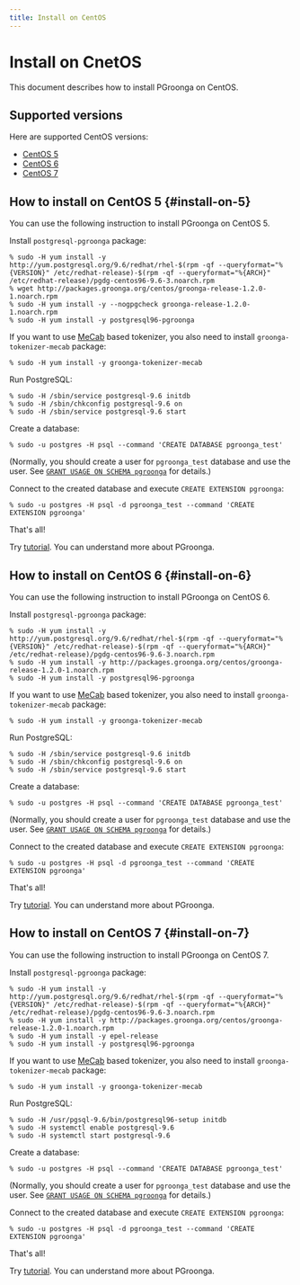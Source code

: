 ```yaml
---
title: Install on CentOS
---
```


# Install on CnetOS

This document describes how to install PGroonga on CentOS.

## Supported versions

Here are supported CentOS versions:

  * [CentOS 5](#install-on-5)
  * [CentOS 6](#install-on-6)
  * [CentOS 7](#install-on-7)

## How to install on CentOS 5 {#install-on-5}

You can use the following instruction to install PGroonga on CentOS 5.

Install `postgresql-pgroonga` package:

```text
% sudo -H yum install -y http://yum.postgresql.org/9.6/redhat/rhel-$(rpm -qf --queryformat="%{VERSION}" /etc/redhat-release)-$(rpm -qf --queryformat="%{ARCH}" /etc/redhat-release)/pgdg-centos96-9.6-3.noarch.rpm
% wget http://packages.groonga.org/centos/groonga-release-1.2.0-1.noarch.rpm
% sudo -H yum install -y --nogpgcheck groonga-release-1.2.0-1.noarch.rpm
% sudo -H yum install -y postgresql96-pgroonga
```

If you want to use [MeCab](http://taku910.github.io/mecab/) based tokenizer, you also need to install `groonga-tokenizer-mecab` package:

```text
% sudo -H yum install -y groonga-tokenizer-mecab
```

Run PostgreSQL:

```text
% sudo -H /sbin/service postgresql-9.6 initdb
% sudo -H /sbin/chkconfig postgresql-9.6 on
% sudo -H /sbin/service postgresql-9.6 start
```

Create a database:

```text
% sudo -u postgres -H psql --command 'CREATE DATABASE pgroonga_test'
```

(Normally, you should create a user for `pgroonga_test` database and use the user. See [`GRANT USAGE ON SCHEMA pgroonga`](../reference/grant-usage-on-schema-pgroonga.html) for details.)

Connect to the created database and execute `CREATE EXTENSION pgroonga`:

```text
% sudo -u postgres -H psql -d pgroonga_test --command 'CREATE EXTENSION pgroonga'
```

That's all!

Try [tutorial](../tutorial/). You can understand more about PGroonga.

## How to install on CentOS 6 {#install-on-6}

You can use the following instruction to install PGroonga on CentOS 6.

Install `postgresql-pgroonga` package:

```text
% sudo -H yum install -y http://yum.postgresql.org/9.6/redhat/rhel-$(rpm -qf --queryformat="%{VERSION}" /etc/redhat-release)-$(rpm -qf --queryformat="%{ARCH}" /etc/redhat-release)/pgdg-centos96-9.6-3.noarch.rpm
% sudo -H yum install -y http://packages.groonga.org/centos/groonga-release-1.2.0-1.noarch.rpm
% sudo -H yum install -y postgresql96-pgroonga
```

If you want to use [MeCab](http://taku910.github.io/mecab/) based tokenizer, you also need to install `groonga-tokenizer-mecab` package:

```text
% sudo -H yum install -y groonga-tokenizer-mecab
```

Run PostgreSQL:

```text
% sudo -H /sbin/service postgresql-9.6 initdb
% sudo -H /sbin/chkconfig postgresql-9.6 on
% sudo -H /sbin/service postgresql-9.6 start
```

Create a database:

```text
% sudo -u postgres -H psql --command 'CREATE DATABASE pgroonga_test'
```

(Normally, you should create a user for `pgroonga_test` database and use the user. See [`GRANT USAGE ON SCHEMA pgroonga`](../reference/grant-usage-on-schema-pgroonga.html) for details.)

Connect to the created database and execute `CREATE EXTENSION pgroonga`:

```text
% sudo -u postgres -H psql -d pgroonga_test --command 'CREATE EXTENSION pgroonga'
```

That's all!

Try [tutorial](../tutorial/). You can understand more about PGroonga.

## How to install on CentOS 7 {#install-on-7}

You can use the following instruction to install PGroonga on CentOS 7.

Install `postgresql-pgroonga` package:

```text
% sudo -H yum install -y http://yum.postgresql.org/9.6/redhat/rhel-$(rpm -qf --queryformat="%{VERSION}" /etc/redhat-release)-$(rpm -qf --queryformat="%{ARCH}" /etc/redhat-release)/pgdg-centos96-9.6-3.noarch.rpm
% sudo -H yum install -y http://packages.groonga.org/centos/groonga-release-1.2.0-1.noarch.rpm
% sudo -H yum install -y epel-release
% sudo -H yum install -y postgresql96-pgroonga
```

If you want to use [MeCab](http://taku910.github.io/mecab/) based tokenizer, you also need to install `groonga-tokenizer-mecab` package:

```text
% sudo -H yum install -y groonga-tokenizer-mecab
```

Run PostgreSQL:

```text
% sudo -H /usr/pgsql-9.6/bin/postgresql96-setup initdb
% sudo -H systemctl enable postgresql-9.6
% sudo -H systemctl start postgresql-9.6
```

Create a database:

```text
% sudo -u postgres -H psql --command 'CREATE DATABASE pgroonga_test'
```

(Normally, you should create a user for `pgroonga_test` database and use the user. See [`GRANT USAGE ON SCHEMA pgroonga`](../reference/grant-usage-on-schema-pgroonga.html) for details.)

Connect to the created database and execute `CREATE EXTENSION pgroonga`:

```text
% sudo -u postgres -H psql -d pgroonga_test --command 'CREATE EXTENSION pgroonga'
```

That's all!

Try [tutorial](../tutorial/). You can understand more about PGroonga.
